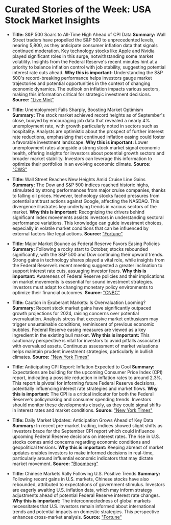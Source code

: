 # Curated Stories of the Week: USA Stock Market Insights

- **Title:** S&P 500 Soars to All-Time High Ahead of CPI Data
  **Summary:** Wall Street traders have propelled the S&P 500 to unprecedented levels, nearing 5,800, as they anticipate consumer inflation data that signals continued moderation. Key technology stocks like Apple and Nvidia played significant roles in this surge, notwithstanding some market volatility. Insights from the Federal Reserve's recent minutes hint at a priority to balance inflation control with job stability, suggesting potential interest rate cuts ahead.
  **Why this is important:** Understanding the S&P 500's record-breaking performance helps investors gauge market trajectories and potential opportunities in the context of changing economic dynamics. The outlook on inflation impacts various sectors, making this information critical for strategic investment decisions.
  **Source:** ["Live Mint"](https://www.livemint.com/news/sp-500-hits-record-high-in-run-up-to-cpi-report-markets-wrap-11728506780386.html)

- **Title:** Unemployment Falls Sharply, Boosting Market Optimism
  **Summary:** The stock market achieved record heights as of September's close, buoyed by encouraging job data that revealed a nearly 4% unemployment rate, with growth particularly noted in sectors such as hospitality. Analysts are optimistic about the prospect of further interest rate reductions, emphasizing that continued inflation easing could foster a favorable investment landscape.
  **Why this is important:** Lower unemployment rates alongside a strong stock market signal economic health, offering insights for investors about potential growth sectors and broader market stability. Investors can leverage this information to optimize their portfolios in an evolving economic climate.
  **Source:** ["CWS"](https://cws.substack.com/p/cws-market-review-october-8-2024)

- **Title:** Wall Street Reaches New Heights Amid Cruise Line Gains
  **Summary:** The Dow and S&P 500 indices reached historic highs, stimulated by strong performances from major cruise companies, thanks to falling oil prices. However, technology stocks faced pressures from potential antitrust actions against Google, affecting the NASDAQ. This divergence illustrates key underlying trends in various sectors of the market.
  **Why this is important:** Recognizing the drivers behind significant index movements assists investors in understanding sectoral performance variations. This knowledge can guide investment choices, especially in volatile market conditions that can be influenced by external factors like legal actions.
  **Source:** ["Fortune"](https://fortune.com/2024/10/09/stock-market-today-dow-sp500-nasdaq-records/)

- **Title:** Major Market Bounce as Federal Reserve Favors Easing Policies
  **Summary:** Following a rocky start to October, stocks rebounded significantly, with the S&P 500 and Dow continuing their upward trends. Strong gains in technology shares played a vital role, while insights from the Federal Reserve’s recent meeting suggested a greater inclination to support interest rate cuts, assuaging investor fears.
  **Why this is important:** Awareness of Federal Reserve policies and their implications on market movements is essential for sound investment strategies. Investors must adapt to changing monetary policy environments to optimize their financial outcomes.
  **Source:** ["CNBC"](https://www.cnbc.com/2024/10/08/stock-market-today-live-updates.html)

- **Title:** Caution in Exuberant Markets: Is Overvaluation Looming?
  **Summary:** Recent stock market gains have significantly outpaced growth projections for 2024, raising concerns over potential overvaluation. Analysts stress that excessive market enthusiasm may trigger unsustainable conditions, reminiscent of previous economic bubbles. Federal Reserve easing measures are viewed as a key ingredient in the existing bull market.
  **Why this is important:** This cautionary perspective is vital for investors to avoid pitfalls associated with overvalued assets. Continuous assessment of market valuations helps maintain prudent investment strategies, particularly in bullish climates.
  **Source:** ["New York Times"](https://www.nytimes.com/2024/10/11/business/stocks-investing-bull-market.html)

- **Title:** Anticipating CPI Report: Inflation Expected to Cool
  **Summary:** Expectations are building for the upcoming Consumer Price Index (CPI) report, indicating a possible reduction in inflation rates to around 2.3%. This report is pivotal for informing future Federal Reserve decisions, potentially influencing interest rate strategies and market flows.
  **Why this is important:** The CPI is a critical indicator for both the Federal Reserve's policymaking and consumer spending trends. Investors should monitor these developments closely, as they could signal shifts in interest rates and market conditions.
  **Source:** ["New York Times"](https://www.nytimes.com/live/2024/10/10/business/cpi-inflation-fed)

- **Title:** Daily Market Updates: Anticipation Grows Ahead of Key Data
  **Summary:** In recent pre-market trading, indices showed slight shifts as investors brace for the September CPI report which could influence upcoming Federal Reserve decisions on interest rates. The rise in U.S. stocks comes amid concerns regarding economic conditions and geopolitical tensions.
  **Why this is important:** Keeping abreast of market updates enables investors to make informed decisions in real-time, particularly around influential economic indicators that may dictate market movement.
  **Source:** ["Bloomberg"](https://www.bloomberg.com/news/articles/2024-10-09/stock-market-today-dow-s-p-live-updates?srnd=phx-markets)

- **Title:** Chinese Markets Rally Following U.S. Positive Trends
  **Summary:** Following recent gains in U.S. markets, Chinese stocks have also rebounded, attributed to expectations of government stimulus. Investors are eagerly awaiting U.S. inflation data, which may inform strategy adjustments ahead of potential Federal Reserve interest rate changes.
  **Why this is important:** The interconnectedness of global markets necessitates that U.S. investors remain informed about international trends and potential impacts on domestic strategies. This perspective enhances cross-market analysis.
  **Source:** ["Fortune"](https://fortune.com/2024/10/10/premarket-stock-futures-dow-sp500-nasdaq-13/)